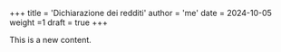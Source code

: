 +++
title = 'Dichiarazione dei redditi'
author = 'me'
date = 2024-10-05
weight =1
draft = true
+++

This is a new content.